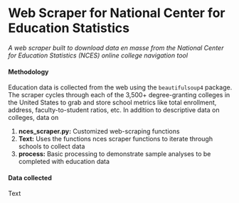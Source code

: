 # Web Scraper for National Center for Education Statistics
*A web scraper built to download data en masse from the National Center for Education Statistics (NCES) online college navigation tool*

#### Methodology
Education data is collected from the web using the `beautifulsoup4` package. The scraper cycles through each of the 3,500+ degree-granting colleges in the United States to grab and store school metrics like total enrollment, address, faculty-to-student ratios, etc. In addition to descriptive data on colleges, data on 

1. **nces_scraper.py:** Customized web-scraping functions
2. **Text:** Uses the functions nces scraper functions to iterate through schools to collect data
3. **process:** Basic processing to demonstrate sample analyses to be completed with education data

#### Data collected
Text
